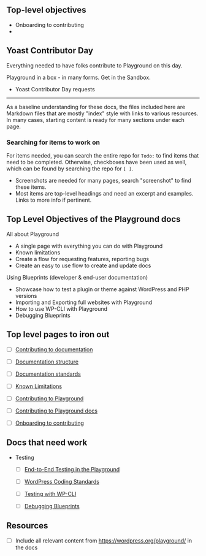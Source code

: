 ## Top-level objectives
- Onboarding to contributing
- 

## Yoast Contributor Day
Everything needed to have folks contribute to Playground on this day.

Playground in a box - in many forms. Get in the Sandbox. 

- Yoast Contributor Day requests

---

As a baseline understanding for these docs, the files included here are Markdown files that are mostly "index" style with links to various resources. In many cases, starting content is ready for many sections under each page. 

### Searching for items to work on

For items needed, you can search the entire repo for `Todo:` to find items that need to be completed. Otherwise, checkboxes have been used as well, which can be found by searching the repo for `[ ]`.

- Screenshots are needed for many pages, search "screenshot" to find these items.
- Most items are top-level headings and need an excerpt and examples. Links to more info if pertinent.


## Top Level Objectives of the Playground docs
All about Playground
- A single page with everything you can do with Playground
- Known limitations
- Create a flow for requesting features, reporting bugs
- Create an easy to use flow to create and update docs

Using Blueprints (developer & end-user documentation)
- Showcase how to test a plugin or theme against WordPress and PHP versions
- Importing and Exporting full websites with Playground
- How to use WP-CLI with Playground
- Debugging Blueprints




## Top level pages to iron out
- [ ] [Contributing to documentation](./contributing-to-documentation.md)
- [ ] [Documentation structure](./documentation-structure.md)
- [ ] [Documentation standards](./documentation-standards.md)
- [ ] [Known Limitations](./known-limitations.md)
- [ ] [Contributing to Playground](./contributing.md)
- [ ] [Contributing to Playground docs](./contributing-to-playground.md)
- [ ] [Onboarding to contributing](./onboarding-to-contributing.md)


## Docs that need work
- Testing
  - [ ] [End-to-End Testing in the Playground](./e2e-testing-in-playground.md)
  - [ ] [WordPress Coding Standards](./wordpress-coding-standards.md)
  - [ ] [Testing with WP-CLI](./testing-with-wp-cli.md)
  - [ ] [Debugging Blueprints](./debugging-blueprints.md)


## Resources
- [ ] Include all relevant content from https://wordpress.org/playground/ in the docs